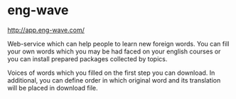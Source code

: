 # eng-wave

http://app.eng-wave.com/

Web-service which can help people to learn new foreign words. You can fill your own words which you may be had faced on your english courses or you can install prepared packages collected by topics.

Voices of words which you filled on the first step you can download. In additional, you can define order in which original word and its translation will be placed in download file.
